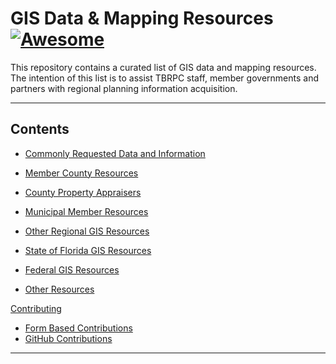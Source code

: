 # GIS Data & Mapping Resources [![Awesome](https://awesome.re/badge.svg)](https://github.com/sindresorhus/awesome) <!-- omit in toc -->

This repository contains a curated list of GIS data and mapping resources. The intention of this list is to assist TBRPC staff, member governments and partners with regional planning information acquisition.

---
<!--lint disable awesome-toc-->
## Contents
- [Commonly Requested Data and Information](#commonly-requested-data-and-information)

- [Member County Resources](#member-county-resources)

- [County Property Appraisers](#county-property-apprasiers)

- [Municipal Member Resources](#municipal-member-resources)

- [Other Regional GIS Resources](#other-regional-gis-resources)

- [State of Florida GIS Resources](#state-of-florida-gis-resources)

- [Federal GIS Resources](#federal-gis-resources)

- [Other Resources](#other-resources)

 [Contributing](#contributing)
  - [Form Based Contributions](#form-based-contributions)
  - [GitHub Contributions](#github-contributions)

---
